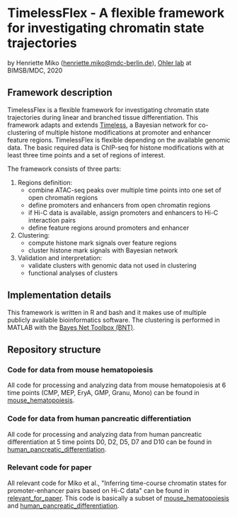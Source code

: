 # TimelessFlex - A flexible framework for investigating chromatin state trajectories

by Henriette Miko (henriette.miko@mdc-berlin.de), [Ohler lab](
https://github.com/ohlerlab) at BIMSB/MDC, 2020


## Framework description

TimelessFlex is a flexible framework for investigating chromatin state trajectories 
during linear and branched tissue differentiation. 
This framework adapts and extends [Timeless](https://github.com/mahmoudibrahim/timeless), a Bayesian network for co-clustering of multiple histone modifications at promoter and enhancer feature regions. 
TimelessFlex is flexible depending on the available genomic data. The basic required data is ChIP-seq for histone modifications with at least three time points and a set of regions of interest.


The framework consists of three parts:
1. Regions definition: 
   - combine ATAC-seq peaks over multiple time points into one set of open chromatin regions
   - define promoters and enhancers from open chromatin regions
   - if Hi-C data is available, assign promoters and enhancers to Hi-C interaction pairs
   - define feature regions around promoters and enhancer   
2. Clustering:
   - compute histone mark signals over feature regions
   - cluster histone mark signals with Bayesian network
3. Validation and interpretation:
   - validate clusters with genomic data not used in clustering
   - functional analyses of clusters


## Implementation details

This framework is written in R and bash and it makes use of multiple publicly available bioinformatics software. The clustering is performed in MATLAB with the [Bayes Net Toolbox (BNT)](https://github.com/bayesnet/bnt).


## Repository structure

### Code for data from mouse hematopoiesis

All code for processing and analyzing data from mouse hematopoiesis at 6 time points (CMP, MEP, EryA, GMP, Granu, Mono) can be found in [mouse_hematopoiesis](./mouse_hematopoiesis).


### Code for data from human pancreatic differentiation

All code for processing and analyzing data from human pancreatic differentiation at 5 time points D0, D2, D5, D7 and D10 can be found in [human_pancreatic_differentiation](./human_pancreatic_differentiation).


### Relevant code for paper

All relevant code for Miko et al., "Inferring time-course chromatin states for promoter-enhancer pairs based on Hi-C data" can be found in [relevant_for_paper](./relevant_for_paper). This code is basically a subset of [mouse_hematopoiesis](./mouse_hematopoiesis) and [human_pancreatic_differentiation](./human_pancreatic_differentiation).
